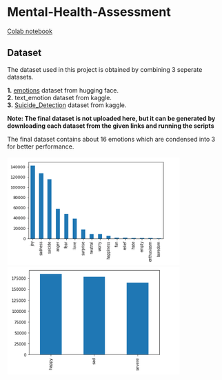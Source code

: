 # Mental-Health-Assessment
<a href="https://colab.research.google.com/drive/17sgdF6EZ6wWmrprG9jAwcpvGIu0iwk8J#scrollTo=F0IwAO4mas2V">Colab notebook</a>

## Dataset
The dataset used in this project is obtained by combining 3 seperate datasets.

**1.** <a href="https://huggingface.co/datasets/emotion">emotions</a> dataset from hugging face.<br>
**2.** text_emotion dataset from kaggle.<br>
**3.** <a href="https://www.kaggle.com/nikhileswarkomati/suicide-watch">Suicide_Detection</a> dataset from kaggle.<br>

**Note: The final dataset is not uploaded here, but it can be generated by downloading each dataset from the given links and running the scripts**

The final dataset contains about 16 emotions which are condensed into 3 for better performance.<br><br>
<img src="multi_emotions.png" alt="Girl in a jacket" width="400" height="250">
<img src="condensed_emotions.png" alt="Girl in a jacket" width="400" height="250">
